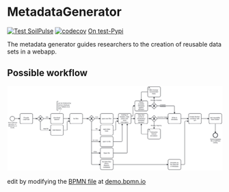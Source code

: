 # MetadataGenerator

[![Test SoilPulse](https://github.com/SoilPulse/MetadataGenerator/actions/workflows/python-package.yml/badge.svg)](https://github.com/SoilPulse/MetadataGenerator/actions/workflows/python-package.yml)
[![codecov](https://codecov.io/gh/SoilPulse/MetadataGenerator/graph/badge.svg?token=DROH4NLAXT)](https://codecov.io/gh/SoilPulse/MetadataGenerator)
[On test-Pypi](https://test.pypi.org/project/soilpulse/)

The metadata generator guides researchers to the creation of reusable data sets in a webapp.

## Possible workflow

![BPMN](https://raw.githubusercontent.com/SoilPulse/MetadataGenerator/main/metagen_BPMN.svg)

edit by modifying the [BPMN file](https://github.com/SoilPulse/MetadataGenerator/blob/add_BPMN/metagen.bpmn) at [demo.bpmn.io](demo.bpmn.io)
